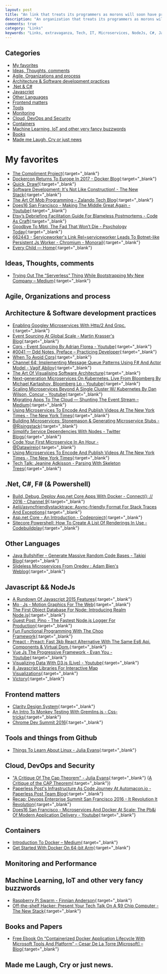 ```yaml
---
layout: post
title: "An link that treats its programmers as morons will soon have programmers that are willing and able to act like morons only"
description: "An organization that treats its programmers as morons will soon have programmers that are willing and able to act like morons only. -Bjarne Stroustrup"
comments: true
category: "Links"
keywords: "Links, extravaganza, Tech, IT, Microservices, NodeJs, C#, Javascript, Solution architecture"
---
```


## Categories ##
* [My favorites](#favorites)
* [Ideas, Thoughts, comments](#ideas)
* [Agile, Organizations and process](#agile)
* [Architecture & Software development practices](#development)
* [.Net & C#](#net)
* [Javascript](#javascript)
* [Other Languages](#polygloting)
* [Frontend matters](#web)
* [Tools](#tools)
* [Monitoring](#monitoring)
* [Cloud, DevOps and Security](#devops)
* [Containers](#containers)
* [Machine Learning, IoT and other very fancy buzzwords](#iot)
* [Books](#books)
* [Made me Laugh, Cry or just news](#news)

# My favorites<a name="favorites"></a> #
* [The Compliment Project](https://www.thecomplimentproject.org/){:target="_blank"}
* [Dockercon Returns To Europe In 2017 - Docker Blog](https://blog.docker.com/2016/11/dockercon-returns-europe-2017/){:target="_blank"}
* [Quick, Draw!](https://quickdraw.withgoogle.com/){:target="_blank"}
* [Software Development: It's Not Like Construction! - The New Stack](http://thenewstack.io/modern-effective-software-development-15/){:target="_blank"}
* [The Art Of Mob Programming – Zalando Tech Blog](https://tech.zalando.com/blog/the-art-of-mob-programming/){:target="_blank"}
* [Does16 San Francisco - Making The Middle Great Again - Youtube](https://www.youtube.com/watch?v=zMsi5zQ9wp8){:target="_blank"}
* [Etsy’s Debriefing Facilitation Guide For Blameless Postmortems - Code As Craft](https://codeascraft.com/2016/11/17/debriefing-facilitation-guide/){:target="_blank"}
* [Goodbye To Mbti, The Fad That Won’t Die - Psychology Today](https://www.psychologytoday.com/blog/give-and-take/201309/goodbye-mbti-the-fad-won-t-die){:target="_blank"}
* [662443 - Serviceworker's Link Rel=serviceworker Leads To Botnet-like Persistent Js Worker - Chromium - Monorail](https://bugs.chromium.org/p/chromium/issues/detail?id=662443){:target="_blank"}
* [Every Child — Home](http://www.everychild.bigcartel.com/){:target="_blank"}

## Ideas, Thoughts, comments <a name="ideas"></a> ##
* [Trying Out The “Serverless” Thing While Bootstrapping My New Company – Medium](https://medium.com/@robconery/trying-out-the-serverless-thing-while-bootstrapping-my-new-company-6763a9de7ed?imm_mid=0eaddd&cmp=em-webops-na-na-newsltr_20161118#.fsl22mydq){:target="_blank"}

## Agile, Organizations and process<a name="agile"></a> ##

## Architecture & Software development practices <a name="development"></a> ##
* [Enabling Googley Microservices With Http/2 And Grpc.](http://www.slideshare.net/borisovalex/enabling-googley-microservices-with-http2-and-grpc){:target="_blank"}
* [Event Sourcing At Global Scale - Martin Krasser's Blog](https://krasserm.github.io/2015/01/13/event-sourcing-at-global-scale/?__s=amwwwz5judsp1dsfgko7){:target="_blank"}
* [Cqrs - Event Sourcing By Adrian Florea - Youtube](https://www.youtube.com/watch?v=Re8X9J_hkmI&__s=amwwwz5judsp1dsfgko7){:target="_blank"}
* [#0041 — Ddd Notes, Preface – Practicing Developer](https://practicingdeveloper.com/2016/11/06/0041-ddd-notes-preface/?__s=amwwwz5judsp1dsfgko7){:target="_blank"}
* [When To Avoid Cqrs](http://udidahan.com/2011/04/22/when-to-avoid-cqrs/?__s=amwwwz5judsp1dsfgko7){:target="_blank"}
* [Channel 64: Implementing Message Queue Patterns Using F# And Actor Model - Vagif Abilov](http://www.channel64.net/2016/11/implementing-message-queue-patterns.html?__s=amwwwz5judsp1dsfgko7){:target="_blank"}
* [The Art Of Visualising Software Architecture](https://vimeo.com/191283373){:target="_blank"}
* [Next-generation Microservices On Kubernetes. Live From Bloomberg By Michael Kartashov, Bloomberg Lp - Youtube](https://www.youtube.com/watch?v=FBKNyP1OQx0){:target="_blank"}
* [Scaling Microservices Beyond A Single Cluster W/ Kubernetes By Dan Wilson, Concur - Youtube](https://www.youtube.com/watch?v=eQ9R8prQUHU){:target="_blank"}
* [Migrating Apps To The Cloud — Shunting The Event Stream – Medium](https://medium.com/@KevinHoffman/migrating-apps-to-the-cloud-shunting-the-event-stream-8c2f6f309242#.p1j2t87qs){:target="_blank"}
* [Using Microservices To Encode And Publish Videos At The New York Times - The New York Times](http://open.blogs.nytimes.com/2016/11/01/using-microservices-to-encode-and-publish-videos-at-the-new-york-times/?_r=1){:target="_blank"}
* [Building Microservices: Stonemason & Generating Microservice Stubs - @Risingstack](https://community.risingstack.com/building-microservices-stonemason-generating-microservice-stubs/){:target="_blank"}
* [Simplify Service Dependencies With Nodes - Twitter Blogs](https://blog.twitter.com/2016/simplify-service-dependencies-with-nodes){:target="_blank"}
* [Code Your First Microservice In An Hour - @Datawireio](https://www.datawire.io/code-your-first-microservice-in-an-hour/){:target="_blank"}
* [Using Microservices To Encode And Publish Videos At The New York Times - The New York Times](http://open.blogs.nytimes.com/2016/11/01/using-microservices-to-encode-and-publish-videos-at-the-new-york-times/?_r=1){:target="_blank"}
* [Tech Talk: Jeanine Adkisson - Parsing With Skeleton Trees](http://tech.trello.com/jeanine-adkisson-skeleton-trees/){:target="_blank"}

## **.Net, C#, F# (& Powershell)**  <a name="net"></a> ##
* [Build, Debug, Deploy Asp.net Core Apps With Docker - Connect(); // 2016 - Channel 9](https://channel9.msdn.com/events/connect/2016/206){:target="_blank"}
* [Aelij/asyncfriendlystacktrace: Async-friendly Format For Stack Traces And Exceptions](https://github.com/aelij/AsyncFriendlyStackTrace){:target="_blank"}
* [Asp.net Core - An Introduction - Codeproject](http://www.codeproject.com/Articles/1156395/ASP-NET-Core-An-Introduction){:target="_blank"}
* [Sitecore Powershell: How To Create A List Of Renderings In Use - Codebuildplay](https://codebuildplay.wordpress.com/2016/11/15/sitecore-powershell-how-to-create-a-list-of-renderings-in-use/){:target="_blank"}

## Other Languages  <a name="polygloting"></a> ##
* [Java Bullshifier - Generate Massive Random Code Bases - Takipi Blog](http://blog.takipi.com/java-bullshifier-generate-massive-random-code-bases/){:target="_blank"}
* [Slideless Microservices From Oredev : Adam Bien's Weblog](http://www.adam-bien.com/roller/abien/entry/slideless_microservices_from_oredev){:target="_blank"}

## Javascript && NodeJs <a name="javascript"></a><a name="nodejs"></a> ##
* [A Rundown Of Javascript 2015 Features](https://auth0.com/blog/a-rundown-of-es6-features){:target="_blank"}
* [Mo · Js - Motion Graphics For The Web](http://mojs.io/){:target="_blank"}
* [The First Object Database For Node: Introducing Realm Node.js](https://realm.io/news/first-object-database-realm-node-js-server/){:target="_blank"}
* [Guest Post: Pino - The Fastest Node.js Logger For Production](http://www.nearform.com/nodecrunch/sematext-guest-post-pino-fastest-node-js-logger-production/){:target="_blank"}
* [Fun Functional Programming With The Choo Framework](https://www.sitepoint.com/functional-programming-choo/){:target="_blank"}
* [Preact - Preact: Fast 3kb React Alternative With The Same Es6 Api. Components & Virtual Dom.](https://preactjs.com/){:target="_blank"}
* [Vue Js The Progressive Framework - Evan You - Youtube](https://www.youtube.com/watch?v=pBBSp_iIiVM){:target="_blank"}
* [Visualizing Data With D3.js (Live) - Youtube](https://www.youtube.com/watch?v=sEpRzyPRH0s){:target="_blank"}
* [8 Javascript Libraries For Interactive Map Visualizations](http://www.onextrapixel.com/2016/11/16/8-javascript-libraries-for-interactive-map-visualizations/){:target="_blank"}
* [Victory](https://formidable.com/open-source/victory/){:target="_blank"}

## Frontend matters <a name="web"></a> ##
* [Clarity Design System](https://vmware.github.io/clarity/index.html){:target="_blank"}
* [An Intro To Monkey Testing With Gremlins.js - Css-tricks](https://css-tricks.com/intro-monkey-testing-gremlins-js/){:target="_blank"}
* [Chrome Dev Summit 2016](https://www.youtube.com/playlist?list=PLNYkxOF6rcIBTs2KPy1E6tIYaWoFcG3uj){:target="_blank"}

## Tools and things from Github <a name="tools"></a> ##
* [Things To Learn About Linux - Julia Evans](https://jvns.ca/blog/2016/11/21/things-to-learn-about-linux/){:target="_blank"}

## Cloud, DevOps and Security<a name="devops"></a> ##
* ["A Critique Of The Cap Theorem" - Julia Evans](https://jvns.ca/blog/2016/11/19/a-critique-of-the-cap-theorem/){:target="_blank"} ([A Critique of the CAP Theorem](https://arxiv.org/pdf/1509.05393v2.pdf){:target="_blank"})
* [Paperless Post's Infrastructure As Code Journey At Automacon.io - Paperless Post Team Blog](http://dev.paperlesspost.com/paperless-posts-infrastructure-as-code-journey-at-automacon-io/441){:target="_blank"}
* [Recap: Devops Enterprise Summit San Francisco 2016 - It Revolution It Revolution](http://itrevolution.com/recap-devops-enterprise-summit-san-francisco-2016/){:target="_blank"}
* [Does16 San Francisco - Microservices And Docker At Scale: The Pb&j Of Modern Application Delivery - Youtube](https://www.youtube.com/watch?v=r7YwzbYIU1k){:target="_blank"}

## Containers <a name="containers"></a> ##
* [Introduction To Docker – Medium](https://medium.com/@BuddyWorks/introduction-to-docker-a7d9e1f6c0b3#.mjrek8ar2){:target="_blank"}
* [Get Started With Docker On 64-bit Arm](http://blog.alexellis.io/get-started-with-docker-on-64-bit-arm/){:target="_blank"}

## Monitoring and Performance <a name="monitoring"></a> ##

## Machine Learning, IoT and other very fancy buzzwords <a name="iot"></a> ##
* [Raspberry Pi Swarm - Finnian Anderson](https://fxapi.co.uk/2016/11/19/raspberry-pi-swarm/){:target="_blank"}
* [Off-the-shelf Hacker: Present Your Tech Talk On A $9 Chip Computer - The New Stack](http://thenewstack.io/off-shelf-hacker-present-tech-talk-9-chip-computer/){:target="_blank"}
## Books and Papers<a name="books"></a> ##
* [Free Ebook On “Containerized Docker Application Lifecycle With Microsoft Tools And Platform” – Cesar De La Torre [Microsoft] – Blog](https://aka.ms/dockerlifecycleebook){:target="_blank"}

## Made me Laugh, Cry or just news. <a name="news"></a> ##
